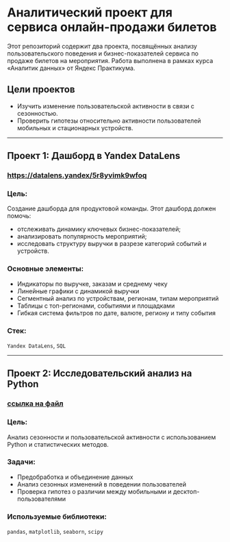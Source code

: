 # Аналитический проект для сервиса онлайн-продажи билетов 

Этот репозиторий содержит два проекта, посвящённых анализу пользовательского поведения и бизнес-показателей сервиса по продаже билетов на мероприятия. Работа выполнена в рамках курса «Аналитик данных» от Яндекс Практикума.

## Цели проектов

- Изучить изменение пользовательской активности в связи с сезонностью.
- Проверить гипотезы относительно активности пользователей мобильных и стационарных устройств.

---

## Проект 1: Дaшборд в Yandex DataLens
### https://datalens.yandex/5r8yvimk9wfoq

### Цель:
Создание дашборда для продуктовой команды. Этот дашборд должен помочь:
- отслеживать динамику ключевых бизнес-показателей;
- анализировать популярность мероприятий;
- исследовать структуру выручки в разрезе категорий событий и устройств.

### Основные элементы:
- Индикаторы по выручке, заказам и среднему чеку
- Линейные графики с динамикой выручки
- Сегментный анализ по устройствам, регионам, типам мероприятий
- Таблицы с топ-регионами, событиями и площадками
- Гибкая система фильтров по дате, валюте, региону и типу события

### Стек:
`Yandex DataLens`, `SQL`

---

## Проект 2: Исследовательский анализ на Python
### [ссылка на файл](https://github.com/Lena-Artemenko/data-analyst-portfolio/blob/85f72354a6b0c87d243a861927a7fb5adb2ca642/online-tickets-analytics/analyz-yandex-afisha.ipynb)

### Цель:
Анализ сезонности и пользовательской активности с использованием Python и статистических методов.

### Задачи:
- Предобработка и объединение данных
- Анализ сезонных изменений в поведении пользователей
- Проверка гипотез о различии между мобильными и десктоп-пользователями

### Используемые библиотеки:
`pandas`, `matplotlib`, `seaborn`, `scipy`

